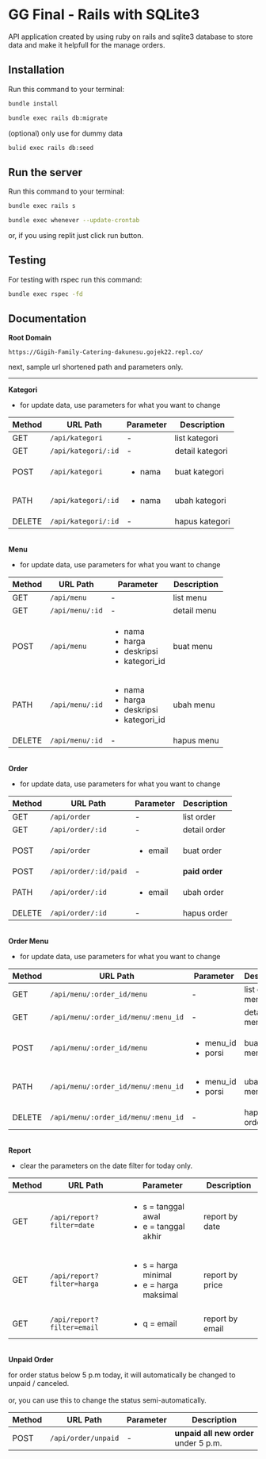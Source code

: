 # GG Final - Rails with SQLite3

API application created by using ruby on rails and sqlite3 database to store data
and make it helpfull for the manage orders.


## Installation

Run this command to your terminal:

```bash
bundle install
```

```bash
bundle exec rails db:migrate
```

(optional) only use for dummy data

```bash
bulid exec rails db:seed
```

## Run the server

Run this command to your terminal:

```bash
bundle exec rails s
```

```bash
bundle exec whenever --update-crontab
```

or, if you using replit just click run button.

## Testing

For testing with rspec run this command:

```bash
bundle exec rspec -fd
```

## Documentation

**Root Domain**

``https://Gigih-Family-Catering-dakunesu.gojek22.repl.co/``

next, sample url shortened path and parameters only.

---

**Kategori**

- for update data, use parameters for what you want to change

| Method  | URL Path                | Parameter               | Description      |
| ------- | ----------------------- | ----------------------- | ---------------- |
| GET     | `/api/kategori`         | -                       | list kategori    |
| GET     | `/api/kategori/:id`     | -                       | detail kategori  |
| POST    | `/api/kategori`         | <ul><li>nama</li></ul>  | buat kategori    |
| PATH    | `/api/kategori/:id`     | <ul><li>nama</li></ul>  | ubah kategori    |
| DELETE  | `/api/kategori/:id`     | -                       | hapus kategori   |

\
**Menu**

- for update data, use parameters for what you want to change

| Method  | URL Path            | Parameter                                                                   | Description      |
| ------- | ------------------- | --------------------------------------------------------------------------- | ---------------- |
| GET     | `/api/menu`         | -                                                                           | list menu        |
| GET     | `/api/menu/:id`     | -                                                                           | detail menu      |
| POST    | `/api/menu`         | <ul><li>nama</li><li>harga</li><li>deskripsi</li><li>kategori_id</li></ul>  | buat menu        |
| PATH    | `/api/menu/:id`     | <ul><li>nama</li><li>harga</li><li>deskripsi</li><li>kategori_id</li></ul>  | ubah menu        |
| DELETE  | `/api/menu/:id`     | -                                                                           | hapus menu       |

\
**Order**

- for update data, use parameters for what you want to change

| Method  | URL Path             | Parameter                | Description       |
| ------- | -------------------- | ------------------------ | ----------------- |
| GET     | `/api/order`         | -                        | list order        |
| GET     | `/api/order/:id`     | -                        | detail order      |
| POST    | `/api/order`         | <ul><li>email</li></ul>  | buat order        |
| POST    | `/api/order/:id/paid`| -                        | **paid order**    |
| PATH    | `/api/order/:id`     | <ul><li>email</li></ul>  | ubah order        |
| DELETE  | `/api/order/:id`     | -                        | hapus order       |

\
**Order Menu**

- for update data, use parameters for what you want to change

| Method  | URL Path                                | Parameter                                | Description            |
| ------- | --------------------------------------- | ---------------------------------------- | ---------------------- |
| GET     | `/api/menu/:order_id/menu`              | -                                        | list order menu        |
| GET     | `/api/menu/:order_id/menu/:menu_id`     | -                                        | detail order menu      |
| POST    | `/api/menu/:order_id/menu`              | <ul><li>menu_id</li><li>porsi</li></ul>  | buat order menu        |
| PATH    | `/api/menu/:order_id/menu/:menu_id`     | <ul><li>menu_id</li><li>porsi</li></ul>  | ubah order menu        |
| DELETE  | `/api/menu/:order_id/menu/:menu_id`     | -                                                                           | hapus order menu       |


\
**Report**

- clear the parameters on the date filter for today only.

| Method  | URL Path                      | Parameter                                                           | Description       |
| ------- | ----------------------------- | ------------------------------------------------------------------- | ----------------- |
| GET     | `/api/report?filter=date`     | <ul><li>s = tanggal awal</li><li>e = tanggal akhir</li></ul>        | report by date    |
| GET     | `/api/report?filter=harga`    | <ul><li>s = harga minimal</li><li>e = harga maksimal</li></ul>      | report by price   |
| GET     | `/api/report?filter=email`    | <ul><li>q = email</li></ul>                                         | report by email   |

\
**Unpaid Order**

for order status below 5 p.m today, it will automatically be changed to unpaid / canceled.
\
\
or, you can use this to change the status semi-automatically.

| Method  | URL Path             | Parameter     | Description                            |
| ------- | -------------------- | ------------- | -------------------------------------- |
| POST     | `/api/order/unpaid` | -             | **unpaid all new order** under 5 p.m.  |